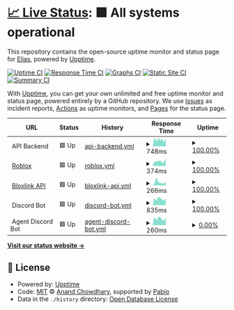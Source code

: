 # [📈 Live Status](https://EliasMET.github.io/sdhs-monitoring): <!--live status--> **🟩 All systems operational**

This repository contains the open-source uptime monitor and status page for [Elias](https://EliasMET.github.io/sdhs-monitoring), powered by [Upptime](https://github.com/upptime/upptime).

[![Uptime CI](https://github.com/EliasMET/sdhs-monitoring/workflows/Uptime%20CI/badge.svg)](https://github.com/EliasMET/sdhs-monitoring/actions?query=workflow%3A%22Uptime+CI%22)
[![Response Time CI](https://github.com/EliasMET/sdhs-monitoring/workflows/Response%20Time%20CI/badge.svg)](https://github.com/EliasMET/sdhs-monitoring/actions?query=workflow%3A%22Response+Time+CI%22)
[![Graphs CI](https://github.com/EliasMET/sdhs-monitoring/workflows/Graphs%20CI/badge.svg)](https://github.com/EliasMET/sdhs-monitoring/actions?query=workflow%3A%22Graphs+CI%22)
[![Static Site CI](https://github.com/EliasMET/sdhs-monitoring/workflows/Static%20Site%20CI/badge.svg)](https://github.com/EliasMET/sdhs-monitoring/actions?query=workflow%3A%22Static+Site+CI%22)
[![Summary CI](https://github.com/EliasMET/sdhs-monitoring/workflows/Summary%20CI/badge.svg)](https://github.com/EliasMET/sdhs-monitoring/actions?query=workflow%3A%22Summary+CI%22)

With [Upptime](https://upptime.js.org), you can get your own unlimited and free uptime monitor and status page, powered entirely by a GitHub repository. We use [Issues](https://github.com/EliasMET/sdhs-monitoring/issues) as incident reports, [Actions](https://github.com/EliasMET/sdhs-monitoring/actions) as uptime monitors, and [Pages](https://EliasMET.github.io/sdhs-monitoring) for the status page.

<!--start: status pages-->
<!-- This summary is generated by Upptime (https://github.com/upptime/upptime) -->
<!-- Do not edit this manually, your changes will be overwritten -->
<!-- prettier-ignore -->
| URL | Status | History | Response Time | Uptime |
| --- | ------ | ------- | ------------- | ------ |
| <img alt="" src="https://icons.duckduckgo.com/ip3/null.ico" height="13"> API Backend | 🟩 Up | [api-backend.yml](https://github.com/EliasMET/sdhs-monitoring/commits/HEAD/history/api-backend.yml) | <details><summary><img alt="Response time graph" src="./graphs/api-backend/response-time-week.png" height="20"> 748ms</summary><br><a href="https://EliasMET.github.io/sdhs-monitoring/history/api-backend"><img alt="Response time 1105" src="https://img.shields.io/endpoint?url=https%3A%2F%2Fraw.githubusercontent.com%2FEliasMET%2Fsdhs-monitoring%2FHEAD%2Fapi%2Fapi-backend%2Fresponse-time.json"></a><br><a href="https://EliasMET.github.io/sdhs-monitoring/history/api-backend"><img alt="24-hour response time 901" src="https://img.shields.io/endpoint?url=https%3A%2F%2Fraw.githubusercontent.com%2FEliasMET%2Fsdhs-monitoring%2FHEAD%2Fapi%2Fapi-backend%2Fresponse-time-day.json"></a><br><a href="https://EliasMET.github.io/sdhs-monitoring/history/api-backend"><img alt="7-day response time 748" src="https://img.shields.io/endpoint?url=https%3A%2F%2Fraw.githubusercontent.com%2FEliasMET%2Fsdhs-monitoring%2FHEAD%2Fapi%2Fapi-backend%2Fresponse-time-week.json"></a><br><a href="https://EliasMET.github.io/sdhs-monitoring/history/api-backend"><img alt="30-day response time 1308" src="https://img.shields.io/endpoint?url=https%3A%2F%2Fraw.githubusercontent.com%2FEliasMET%2Fsdhs-monitoring%2FHEAD%2Fapi%2Fapi-backend%2Fresponse-time-month.json"></a><br><a href="https://EliasMET.github.io/sdhs-monitoring/history/api-backend"><img alt="1-year response time 1105" src="https://img.shields.io/endpoint?url=https%3A%2F%2Fraw.githubusercontent.com%2FEliasMET%2Fsdhs-monitoring%2FHEAD%2Fapi%2Fapi-backend%2Fresponse-time-year.json"></a></details> | <details><summary><a href="https://EliasMET.github.io/sdhs-monitoring/history/api-backend">100.00%</a></summary><a href="https://EliasMET.github.io/sdhs-monitoring/history/api-backend"><img alt="All-time uptime 99.87%" src="https://img.shields.io/endpoint?url=https%3A%2F%2Fraw.githubusercontent.com%2FEliasMET%2Fsdhs-monitoring%2FHEAD%2Fapi%2Fapi-backend%2Fuptime.json"></a><br><a href="https://EliasMET.github.io/sdhs-monitoring/history/api-backend"><img alt="24-hour uptime 100.00%" src="https://img.shields.io/endpoint?url=https%3A%2F%2Fraw.githubusercontent.com%2FEliasMET%2Fsdhs-monitoring%2FHEAD%2Fapi%2Fapi-backend%2Fuptime-day.json"></a><br><a href="https://EliasMET.github.io/sdhs-monitoring/history/api-backend"><img alt="7-day uptime 100.00%" src="https://img.shields.io/endpoint?url=https%3A%2F%2Fraw.githubusercontent.com%2FEliasMET%2Fsdhs-monitoring%2FHEAD%2Fapi%2Fapi-backend%2Fuptime-week.json"></a><br><a href="https://EliasMET.github.io/sdhs-monitoring/history/api-backend"><img alt="30-day uptime 99.89%" src="https://img.shields.io/endpoint?url=https%3A%2F%2Fraw.githubusercontent.com%2FEliasMET%2Fsdhs-monitoring%2FHEAD%2Fapi%2Fapi-backend%2Fuptime-month.json"></a><br><a href="https://EliasMET.github.io/sdhs-monitoring/history/api-backend"><img alt="1-year uptime 99.87%" src="https://img.shields.io/endpoint?url=https%3A%2F%2Fraw.githubusercontent.com%2FEliasMET%2Fsdhs-monitoring%2FHEAD%2Fapi%2Fapi-backend%2Fuptime-year.json"></a></details>
| <img alt="" src="https://icons.duckduckgo.com/ip3/roblox.com.ico" height="13"> [Roblox](https://roblox.com) | 🟩 Up | [roblox.yml](https://github.com/EliasMET/sdhs-monitoring/commits/HEAD/history/roblox.yml) | <details><summary><img alt="Response time graph" src="./graphs/roblox/response-time-week.png" height="20"> 374ms</summary><br><a href="https://EliasMET.github.io/sdhs-monitoring/history/roblox"><img alt="Response time 423" src="https://img.shields.io/endpoint?url=https%3A%2F%2Fraw.githubusercontent.com%2FEliasMET%2Fsdhs-monitoring%2FHEAD%2Fapi%2Froblox%2Fresponse-time.json"></a><br><a href="https://EliasMET.github.io/sdhs-monitoring/history/roblox"><img alt="24-hour response time 620" src="https://img.shields.io/endpoint?url=https%3A%2F%2Fraw.githubusercontent.com%2FEliasMET%2Fsdhs-monitoring%2FHEAD%2Fapi%2Froblox%2Fresponse-time-day.json"></a><br><a href="https://EliasMET.github.io/sdhs-monitoring/history/roblox"><img alt="7-day response time 374" src="https://img.shields.io/endpoint?url=https%3A%2F%2Fraw.githubusercontent.com%2FEliasMET%2Fsdhs-monitoring%2FHEAD%2Fapi%2Froblox%2Fresponse-time-week.json"></a><br><a href="https://EliasMET.github.io/sdhs-monitoring/history/roblox"><img alt="30-day response time 429" src="https://img.shields.io/endpoint?url=https%3A%2F%2Fraw.githubusercontent.com%2FEliasMET%2Fsdhs-monitoring%2FHEAD%2Fapi%2Froblox%2Fresponse-time-month.json"></a><br><a href="https://EliasMET.github.io/sdhs-monitoring/history/roblox"><img alt="1-year response time 423" src="https://img.shields.io/endpoint?url=https%3A%2F%2Fraw.githubusercontent.com%2FEliasMET%2Fsdhs-monitoring%2FHEAD%2Fapi%2Froblox%2Fresponse-time-year.json"></a></details> | <details><summary><a href="https://EliasMET.github.io/sdhs-monitoring/history/roblox">100.00%</a></summary><a href="https://EliasMET.github.io/sdhs-monitoring/history/roblox"><img alt="All-time uptime 99.78%" src="https://img.shields.io/endpoint?url=https%3A%2F%2Fraw.githubusercontent.com%2FEliasMET%2Fsdhs-monitoring%2FHEAD%2Fapi%2Froblox%2Fuptime.json"></a><br><a href="https://EliasMET.github.io/sdhs-monitoring/history/roblox"><img alt="24-hour uptime 100.00%" src="https://img.shields.io/endpoint?url=https%3A%2F%2Fraw.githubusercontent.com%2FEliasMET%2Fsdhs-monitoring%2FHEAD%2Fapi%2Froblox%2Fuptime-day.json"></a><br><a href="https://EliasMET.github.io/sdhs-monitoring/history/roblox"><img alt="7-day uptime 100.00%" src="https://img.shields.io/endpoint?url=https%3A%2F%2Fraw.githubusercontent.com%2FEliasMET%2Fsdhs-monitoring%2FHEAD%2Fapi%2Froblox%2Fuptime-week.json"></a><br><a href="https://EliasMET.github.io/sdhs-monitoring/history/roblox"><img alt="30-day uptime 99.74%" src="https://img.shields.io/endpoint?url=https%3A%2F%2Fraw.githubusercontent.com%2FEliasMET%2Fsdhs-monitoring%2FHEAD%2Fapi%2Froblox%2Fuptime-month.json"></a><br><a href="https://EliasMET.github.io/sdhs-monitoring/history/roblox"><img alt="1-year uptime 99.78%" src="https://img.shields.io/endpoint?url=https%3A%2F%2Fraw.githubusercontent.com%2FEliasMET%2Fsdhs-monitoring%2FHEAD%2Fapi%2Froblox%2Fuptime-year.json"></a></details>
| <img alt="" src="https://icons.duckduckgo.com/ip3/api.blox.link.ico" height="13"> [Bloxlink API](https://api.blox.link/v4) | 🟩 Up | [bloxlink-api.yml](https://github.com/EliasMET/sdhs-monitoring/commits/HEAD/history/bloxlink-api.yml) | <details><summary><img alt="Response time graph" src="./graphs/bloxlink-api/response-time-week.png" height="20"> 266ms</summary><br><a href="https://EliasMET.github.io/sdhs-monitoring/history/bloxlink-api"><img alt="Response time 227" src="https://img.shields.io/endpoint?url=https%3A%2F%2Fraw.githubusercontent.com%2FEliasMET%2Fsdhs-monitoring%2FHEAD%2Fapi%2Fbloxlink-api%2Fresponse-time.json"></a><br><a href="https://EliasMET.github.io/sdhs-monitoring/history/bloxlink-api"><img alt="24-hour response time 214" src="https://img.shields.io/endpoint?url=https%3A%2F%2Fraw.githubusercontent.com%2FEliasMET%2Fsdhs-monitoring%2FHEAD%2Fapi%2Fbloxlink-api%2Fresponse-time-day.json"></a><br><a href="https://EliasMET.github.io/sdhs-monitoring/history/bloxlink-api"><img alt="7-day response time 266" src="https://img.shields.io/endpoint?url=https%3A%2F%2Fraw.githubusercontent.com%2FEliasMET%2Fsdhs-monitoring%2FHEAD%2Fapi%2Fbloxlink-api%2Fresponse-time-week.json"></a><br><a href="https://EliasMET.github.io/sdhs-monitoring/history/bloxlink-api"><img alt="30-day response time 239" src="https://img.shields.io/endpoint?url=https%3A%2F%2Fraw.githubusercontent.com%2FEliasMET%2Fsdhs-monitoring%2FHEAD%2Fapi%2Fbloxlink-api%2Fresponse-time-month.json"></a><br><a href="https://EliasMET.github.io/sdhs-monitoring/history/bloxlink-api"><img alt="1-year response time 227" src="https://img.shields.io/endpoint?url=https%3A%2F%2Fraw.githubusercontent.com%2FEliasMET%2Fsdhs-monitoring%2FHEAD%2Fapi%2Fbloxlink-api%2Fresponse-time-year.json"></a></details> | <details><summary><a href="https://EliasMET.github.io/sdhs-monitoring/history/bloxlink-api">100.00%</a></summary><a href="https://EliasMET.github.io/sdhs-monitoring/history/bloxlink-api"><img alt="All-time uptime 99.28%" src="https://img.shields.io/endpoint?url=https%3A%2F%2Fraw.githubusercontent.com%2FEliasMET%2Fsdhs-monitoring%2FHEAD%2Fapi%2Fbloxlink-api%2Fuptime.json"></a><br><a href="https://EliasMET.github.io/sdhs-monitoring/history/bloxlink-api"><img alt="24-hour uptime 100.00%" src="https://img.shields.io/endpoint?url=https%3A%2F%2Fraw.githubusercontent.com%2FEliasMET%2Fsdhs-monitoring%2FHEAD%2Fapi%2Fbloxlink-api%2Fuptime-day.json"></a><br><a href="https://EliasMET.github.io/sdhs-monitoring/history/bloxlink-api"><img alt="7-day uptime 100.00%" src="https://img.shields.io/endpoint?url=https%3A%2F%2Fraw.githubusercontent.com%2FEliasMET%2Fsdhs-monitoring%2FHEAD%2Fapi%2Fbloxlink-api%2Fuptime-week.json"></a><br><a href="https://EliasMET.github.io/sdhs-monitoring/history/bloxlink-api"><img alt="30-day uptime 99.15%" src="https://img.shields.io/endpoint?url=https%3A%2F%2Fraw.githubusercontent.com%2FEliasMET%2Fsdhs-monitoring%2FHEAD%2Fapi%2Fbloxlink-api%2Fuptime-month.json"></a><br><a href="https://EliasMET.github.io/sdhs-monitoring/history/bloxlink-api"><img alt="1-year uptime 99.28%" src="https://img.shields.io/endpoint?url=https%3A%2F%2Fraw.githubusercontent.com%2FEliasMET%2Fsdhs-monitoring%2FHEAD%2Fapi%2Fbloxlink-api%2Fuptime-year.json"></a></details>
| <img alt="" src="https://icons.duckduckgo.com/ip3/null.ico" height="13"> Discord Bot | 🟩 Up | [discord-bot.yml](https://github.com/EliasMET/sdhs-monitoring/commits/HEAD/history/discord-bot.yml) | <details><summary><img alt="Response time graph" src="./graphs/discord-bot/response-time-week.png" height="20"> 835ms</summary><br><a href="https://EliasMET.github.io/sdhs-monitoring/history/discord-bot"><img alt="Response time 730" src="https://img.shields.io/endpoint?url=https%3A%2F%2Fraw.githubusercontent.com%2FEliasMET%2Fsdhs-monitoring%2FHEAD%2Fapi%2Fdiscord-bot%2Fresponse-time.json"></a><br><a href="https://EliasMET.github.io/sdhs-monitoring/history/discord-bot"><img alt="24-hour response time 884" src="https://img.shields.io/endpoint?url=https%3A%2F%2Fraw.githubusercontent.com%2FEliasMET%2Fsdhs-monitoring%2FHEAD%2Fapi%2Fdiscord-bot%2Fresponse-time-day.json"></a><br><a href="https://EliasMET.github.io/sdhs-monitoring/history/discord-bot"><img alt="7-day response time 835" src="https://img.shields.io/endpoint?url=https%3A%2F%2Fraw.githubusercontent.com%2FEliasMET%2Fsdhs-monitoring%2FHEAD%2Fapi%2Fdiscord-bot%2Fresponse-time-week.json"></a><br><a href="https://EliasMET.github.io/sdhs-monitoring/history/discord-bot"><img alt="30-day response time 767" src="https://img.shields.io/endpoint?url=https%3A%2F%2Fraw.githubusercontent.com%2FEliasMET%2Fsdhs-monitoring%2FHEAD%2Fapi%2Fdiscord-bot%2Fresponse-time-month.json"></a><br><a href="https://EliasMET.github.io/sdhs-monitoring/history/discord-bot"><img alt="1-year response time 730" src="https://img.shields.io/endpoint?url=https%3A%2F%2Fraw.githubusercontent.com%2FEliasMET%2Fsdhs-monitoring%2FHEAD%2Fapi%2Fdiscord-bot%2Fresponse-time-year.json"></a></details> | <details><summary><a href="https://EliasMET.github.io/sdhs-monitoring/history/discord-bot">100.00%</a></summary><a href="https://EliasMET.github.io/sdhs-monitoring/history/discord-bot"><img alt="All-time uptime 99.78%" src="https://img.shields.io/endpoint?url=https%3A%2F%2Fraw.githubusercontent.com%2FEliasMET%2Fsdhs-monitoring%2FHEAD%2Fapi%2Fdiscord-bot%2Fuptime.json"></a><br><a href="https://EliasMET.github.io/sdhs-monitoring/history/discord-bot"><img alt="24-hour uptime 100.00%" src="https://img.shields.io/endpoint?url=https%3A%2F%2Fraw.githubusercontent.com%2FEliasMET%2Fsdhs-monitoring%2FHEAD%2Fapi%2Fdiscord-bot%2Fuptime-day.json"></a><br><a href="https://EliasMET.github.io/sdhs-monitoring/history/discord-bot"><img alt="7-day uptime 100.00%" src="https://img.shields.io/endpoint?url=https%3A%2F%2Fraw.githubusercontent.com%2FEliasMET%2Fsdhs-monitoring%2FHEAD%2Fapi%2Fdiscord-bot%2Fuptime-week.json"></a><br><a href="https://EliasMET.github.io/sdhs-monitoring/history/discord-bot"><img alt="30-day uptime 99.96%" src="https://img.shields.io/endpoint?url=https%3A%2F%2Fraw.githubusercontent.com%2FEliasMET%2Fsdhs-monitoring%2FHEAD%2Fapi%2Fdiscord-bot%2Fuptime-month.json"></a><br><a href="https://EliasMET.github.io/sdhs-monitoring/history/discord-bot"><img alt="1-year uptime 99.78%" src="https://img.shields.io/endpoint?url=https%3A%2F%2Fraw.githubusercontent.com%2FEliasMET%2Fsdhs-monitoring%2FHEAD%2Fapi%2Fdiscord-bot%2Fuptime-year.json"></a></details>
| <img alt="" src="https://icons.duckduckgo.com/ip3/null.ico" height="13"> Agent Discord Bot | 🟩 Up | [agent-discord-bot.yml](https://github.com/EliasMET/sdhs-monitoring/commits/HEAD/history/agent-discord-bot.yml) | <details><summary><img alt="Response time graph" src="./graphs/agent-discord-bot/response-time-week.png" height="20"> 260ms</summary><br><a href="https://EliasMET.github.io/sdhs-monitoring/history/agent-discord-bot"><img alt="Response time 228" src="https://img.shields.io/endpoint?url=https%3A%2F%2Fraw.githubusercontent.com%2FEliasMET%2Fsdhs-monitoring%2FHEAD%2Fapi%2Fagent-discord-bot%2Fresponse-time.json"></a><br><a href="https://EliasMET.github.io/sdhs-monitoring/history/agent-discord-bot"><img alt="24-hour response time 290" src="https://img.shields.io/endpoint?url=https%3A%2F%2Fraw.githubusercontent.com%2FEliasMET%2Fsdhs-monitoring%2FHEAD%2Fapi%2Fagent-discord-bot%2Fresponse-time-day.json"></a><br><a href="https://EliasMET.github.io/sdhs-monitoring/history/agent-discord-bot"><img alt="7-day response time 260" src="https://img.shields.io/endpoint?url=https%3A%2F%2Fraw.githubusercontent.com%2FEliasMET%2Fsdhs-monitoring%2FHEAD%2Fapi%2Fagent-discord-bot%2Fresponse-time-week.json"></a><br><a href="https://EliasMET.github.io/sdhs-monitoring/history/agent-discord-bot"><img alt="30-day response time 246" src="https://img.shields.io/endpoint?url=https%3A%2F%2Fraw.githubusercontent.com%2FEliasMET%2Fsdhs-monitoring%2FHEAD%2Fapi%2Fagent-discord-bot%2Fresponse-time-month.json"></a><br><a href="https://EliasMET.github.io/sdhs-monitoring/history/agent-discord-bot"><img alt="1-year response time 228" src="https://img.shields.io/endpoint?url=https%3A%2F%2Fraw.githubusercontent.com%2FEliasMET%2Fsdhs-monitoring%2FHEAD%2Fapi%2Fagent-discord-bot%2Fresponse-time-year.json"></a></details> | <details><summary><a href="https://EliasMET.github.io/sdhs-monitoring/history/agent-discord-bot">0.00%</a></summary><a href="https://EliasMET.github.io/sdhs-monitoring/history/agent-discord-bot"><img alt="All-time uptime 67.71%" src="https://img.shields.io/endpoint?url=https%3A%2F%2Fraw.githubusercontent.com%2FEliasMET%2Fsdhs-monitoring%2FHEAD%2Fapi%2Fagent-discord-bot%2Fuptime.json"></a><br><a href="https://EliasMET.github.io/sdhs-monitoring/history/agent-discord-bot"><img alt="24-hour uptime 0.00%" src="https://img.shields.io/endpoint?url=https%3A%2F%2Fraw.githubusercontent.com%2FEliasMET%2Fsdhs-monitoring%2FHEAD%2Fapi%2Fagent-discord-bot%2Fuptime-day.json"></a><br><a href="https://EliasMET.github.io/sdhs-monitoring/history/agent-discord-bot"><img alt="7-day uptime 0.00%" src="https://img.shields.io/endpoint?url=https%3A%2F%2Fraw.githubusercontent.com%2FEliasMET%2Fsdhs-monitoring%2FHEAD%2Fapi%2Fagent-discord-bot%2Fuptime-week.json"></a><br><a href="https://EliasMET.github.io/sdhs-monitoring/history/agent-discord-bot"><img alt="30-day uptime 61.59%" src="https://img.shields.io/endpoint?url=https%3A%2F%2Fraw.githubusercontent.com%2FEliasMET%2Fsdhs-monitoring%2FHEAD%2Fapi%2Fagent-discord-bot%2Fuptime-month.json"></a><br><a href="https://EliasMET.github.io/sdhs-monitoring/history/agent-discord-bot"><img alt="1-year uptime 67.71%" src="https://img.shields.io/endpoint?url=https%3A%2F%2Fraw.githubusercontent.com%2FEliasMET%2Fsdhs-monitoring%2FHEAD%2Fapi%2Fagent-discord-bot%2Fuptime-year.json"></a></details>

<!--end: status pages-->

[**Visit our status website →**](https://EliasMET.github.io/sdhs-monitoring)

## 📄 License

- Powered by: [Upptime](https://github.com/upptime/upptime)
- Code: [MIT](./LICENSE) © [Anand Chowdhary](https://anandchowdhary.com), supported by [Pabio](https://pabio.com)
- Data in the `./history` directory: [Open Database License](https://opendatacommons.org/licenses/odbl/1-0/)
